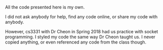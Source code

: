 All the code presented here is my own. 

I did not ask anybody for help, find any code online, or share my code with anybody.

However, cs3331 with Dr Cheon in Spring 2018 had us practice with socket programming. I styled my code the same way Dr Cheon
taught us. I never copied anything, or even referenced any code from the class though.

